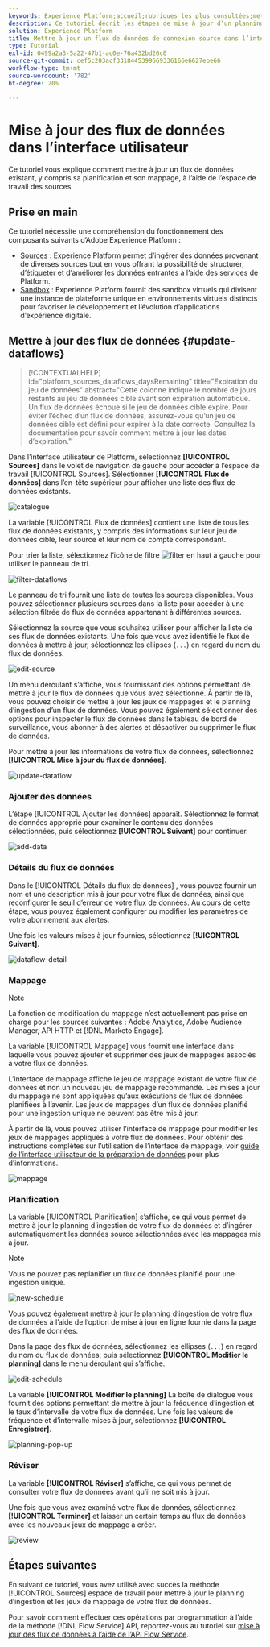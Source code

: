 ```yaml
---
keywords: Experience Platform;accueil;rubriques les plus consultées;mettre à jour les flux de données;modifier la planification
description: Ce tutoriel décrit les étapes de mise à jour d’un planning de flux de données, y compris sa fréquence d’ingestion et son taux d’intervalle, à l’aide de l’espace de travail Sources .
solution: Experience Platform
title: Mettre à jour un flux de données de connexion source dans l’interface utilisateur
type: Tutorial
exl-id: 0499a2a3-5a22-47b1-ac0e-76a432bd26c0
source-git-commit: cef5c203acf3318445399669336166e6627ebe66
workflow-type: tm+mt
source-wordcount: '782'
ht-degree: 20%

---
```


# Mise à jour des flux de données dans l’interface utilisateur

Ce tutoriel vous explique comment mettre à jour un flux de données existant, y compris sa planification et son mappage, à l’aide de l’espace de travail des sources.

## Prise en main

Ce tutoriel nécessite une compréhension du fonctionnement des composants suivants d’Adobe Experience Platform :

* [Sources](../../home.md) : Experience Platform permet d’ingérer des données provenant de diverses sources tout en vous offrant la possibilité de structurer, d’étiqueter et d’améliorer les données entrantes à l’aide des services de Platform.
* [Sandbox](../../../sandboxes/home.md) : Experience Platform fournit des sandbox virtuels qui divisent une instance de plateforme unique en environnements virtuels distincts pour favoriser le développement et l’évolution d’applications d’expérience digitale.

## Mettre à jour des flux de données {#update-dataflows}

>[!CONTEXTUALHELP]
>id="platform_sources_dataflows_daysRemaining"
>title="Expiration du jeu de données"
>abstract="Cette colonne indique le nombre de jours restants au jeu de données cible avant son expiration automatique.<br>Un flux de données échoue si le jeu de données cible expire. Pour éviter l’échec d’un flux de données, assurez-vous qu’un jeu de données cible est défini pour expirer à la date correcte. Consultez la documentation pour savoir comment mettre à jour les dates d’expiration."

Dans l’interface utilisateur de Platform, sélectionnez **[!UICONTROL Sources]** dans le volet de navigation de gauche pour accéder à l’espace de travail [!UICONTROL Sources]. Sélectionner **[!UICONTROL Flux de données]** dans l’en-tête supérieur pour afficher une liste des flux de données existants.

![catalogue](../../images/tutorials/update-dataflows/catalog.png)

La variable [!UICONTROL Flux de données] contient une liste de tous les flux de données existants, y compris des informations sur leur jeu de données cible, leur source et leur nom de compte correspondant.

Pour trier la liste, sélectionnez l’icône de filtre ![filter](../../images/tutorials/update/filter.png) en haut à gauche pour utiliser le panneau de tri.

![filter-dataflows](../../images/tutorials/update-dataflows/filter-dataflows.png)

Le panneau de tri fournit une liste de toutes les sources disponibles. Vous pouvez sélectionner plusieurs sources dans la liste pour accéder à une sélection filtrée de flux de données appartenant à différentes sources.

Sélectionnez la source que vous souhaitez utiliser pour afficher la liste de ses flux de données existants. Une fois que vous avez identifié le flux de données à mettre à jour, sélectionnez les ellipses (`...`) en regard du nom du flux de données.

![edit-source](../../images/tutorials/update-dataflows/edit-source.png)

Un menu déroulant s’affiche, vous fournissant des options permettant de mettre à jour le flux de données que vous avez sélectionné. À partir de là, vous pouvez choisir de mettre à jour les jeux de mappages et le planning d’ingestion d’un flux de données. Vous pouvez également sélectionner des options pour inspecter le flux de données dans le tableau de bord de surveillance, vous abonner à des alertes et désactiver ou supprimer le flux de données.

Pour mettre à jour les informations de votre flux de données, sélectionnez **[!UICONTROL Mise à jour du flux de données]**.

![update-dataflow](../../images/tutorials/update-dataflows/update-dataflow.png)

### Ajouter des données

L’étape [!UICONTROL Ajouter les données] apparaît. Sélectionnez le format de données approprié pour examiner le contenu des données sélectionnées, puis sélectionnez **[!UICONTROL Suivant]** pour continuer.

![add-data](../../images/tutorials/update-dataflows/add-data.png)

### Détails du flux de données

Dans le [!UICONTROL Détails du flux de données] , vous pouvez fournir un nom et une description mis à jour pour votre flux de données, ainsi que reconfigurer le seuil d’erreur de votre flux de données. Au cours de cette étape, vous pouvez également configurer ou modifier les paramètres de votre abonnement aux alertes.

Une fois les valeurs mises à jour fournies, sélectionnez **[!UICONTROL Suivant]**.

![dataflow-detail](../../images/tutorials/update-dataflows/dataflow-detail.png)

### Mappage

>[!NOTE]
>
>La fonction de modification du mappage n’est actuellement pas prise en charge pour les sources suivantes : Adobe Analytics, Adobe Audience Manager, API HTTP et [!DNL Marketo Engage].

La variable [!UICONTROL Mappage] vous fournit une interface dans laquelle vous pouvez ajouter et supprimer des jeux de mappages associés à votre flux de données.

L’interface de mappage affiche le jeu de mappage existant de votre flux de données et non un nouveau jeu de mappage recommandé. Les mises à jour du mappage ne sont appliquées qu’aux exécutions de flux de données planifiées à l’avenir. Les jeux de mappages d’un flux de données planifié pour une ingestion unique ne peuvent pas être mis à jour.

À partir de là, vous pouvez utiliser l’interface de mappage pour modifier les jeux de mappages appliqués à votre flux de données. Pour obtenir des instructions complètes sur l’utilisation de l’interface de mappage, voir [guide de l’interface utilisateur de la préparation de données](../../../data-prep/ui/mapping.md) pour plus d’informations.

![mappage](../../images/tutorials/update-dataflows/mapping.png)

### Planification

La variable [!UICONTROL Planification] s’affiche, ce qui vous permet de mettre à jour le planning d’ingestion de votre flux de données et d’ingérer automatiquement les données source sélectionnées avec les mappages mis à jour.

>[!NOTE]
>
>Vous ne pouvez pas replanifier un flux de données planifié pour une ingestion unique.

![new-schedule](../../images/tutorials/update-dataflows/new-schedule.png)

Vous pouvez également mettre à jour le planning d’ingestion de votre flux de données à l’aide de l’option de mise à jour en ligne fournie dans la page des flux de données.

Dans la page des flux de données, sélectionnez les ellipses (`...`) en regard du nom du flux de données, puis sélectionnez **[!UICONTROL Modifier le planning]** dans le menu déroulant qui s’affiche.

![edit-schedule](../../images/tutorials/update-dataflows/edit-schedule.png)

La variable **[!UICONTROL Modifier le planning]** La boîte de dialogue vous fournit des options permettant de mettre à jour la fréquence d’ingestion et le taux d’intervalle de votre flux de données. Une fois les valeurs de fréquence et d’intervalle mises à jour, sélectionnez **[!UICONTROL Enregistrer]**.

![planning-pop-up](../../images/tutorials/update-dataflows/schedule-pop-up.png)

### Réviser

La variable **[!UICONTROL Réviser]** s’affiche, ce qui vous permet de consulter votre flux de données avant qu’il ne soit mis à jour.

Une fois que vous avez examiné votre flux de données, sélectionnez **[!UICONTROL Terminer]** et laisser un certain temps au flux de données avec les nouveaux jeux de mappage à créer.

![review](../../images/tutorials/update-dataflows/review.png)

## Étapes suivantes

En suivant ce tutoriel, vous avez utilisé avec succès la méthode [!UICONTROL Sources] espace de travail pour mettre à jour le planning d’ingestion et les jeux de mappage de votre flux de données.

Pour savoir comment effectuer ces opérations par programmation à l’aide de la méthode [!DNL Flow Service] API, reportez-vous au tutoriel sur [mise à jour des flux de données à l’aide de l’API Flow Service](../../tutorials/api/update-dataflows.md).
